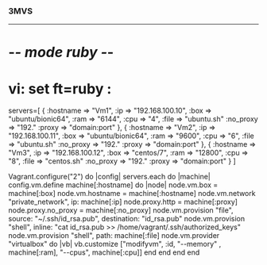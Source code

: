 ### 3MVS
---
# -*- mode ruby -*-
# vi: set ft=ruby :

servers=[
  {
    :hostname => "Vm1",
    :ip => "192.168.100.10",
    :box => "ubuntu/bionic64",
    :ram => "6144",
    :cpu => "4",
    :file => "ubuntu.sh"
    :no_proxy => "192."
    :proxy => "domain:port"
  },
  {
    :hostname => "Vm2",
    :ip => "192.168.100.11",
    :box => "ubuntu/bionic64",
    :ram => "9600",
    :cpu => "6",
    :file => "ubuntu.sh"
    :no_proxy => "192."
    :proxy => "domain:port"
   },
   {
    :hostname => "Vm3",
    :ip => "192.168.100.12",
    :box => "centos/7",
    :ram => "12800",
    :cpu => "8",
    :file => "centos.sh"
    :no_proxy => "192."
    :proxy => "domain:port"
   }
]

Vagrant.configure("2") do |config|
    servers.each do |machine|
        config.vm.define machine[:hostname] do |node|
           node.vm.box = machine[:box]
           node.vm.hostname = machine[:hostname]
           node.vm.network "private_network", ip: machine[:ip]
           node.proxy.http = machine[:proxy]
           node.proxy.no_proxy = machine[:no_proxy]
           node.vm.provision "file", source: "~/.ssh/id_rsa.pub", destination: "id_rsa.pub"
           node.vm.provision "shell", inline: "cat id_rsa.pub >> /home/vagrant/.ssh/authorized_keys"
           node.vm.provision "shell", path: machine[:file]
           node.vm.provider "virtualbox" do |vb|
             vb.customize ["modifyvm", :id, "--memory" , machine[:ram], "--cpus", machine[:cpu]]
           end
        end
    end
end
```
